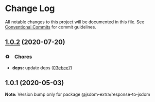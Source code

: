 # Change Log

All notable changes to this project will be documented in this file.
See [Conventional Commits](https://conventionalcommits.org) for commit guidelines.

## [1.0.2](https://github.com/bluelovers/ws-jsdom-extra/compare/@jsdom-extra/response-to-jsdom@1.0.1...@jsdom-extra/response-to-jsdom@1.0.2) (2020-07-20)


### ♻️　Chores

* **deps:** update deps ([03ebce7](https://github.com/bluelovers/ws-jsdom-extra/commit/03ebce71f1f4ffe91a99439336762105340a32a9))





## 1.0.1 (2020-05-03)

**Note:** Version bump only for package @jsdom-extra/response-to-jsdom
